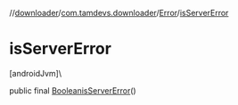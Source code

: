 //[downloader](../../../index.md)/[com.tamdevs.downloader](../index.md)/[Error](index.md)/[isServerError](is-server-error.md)

# isServerError

[androidJvm]\

public final [Boolean](https://developer.android.com/reference/kotlin/java/lang/Boolean.html)[isServerError](is-server-error.md)()
